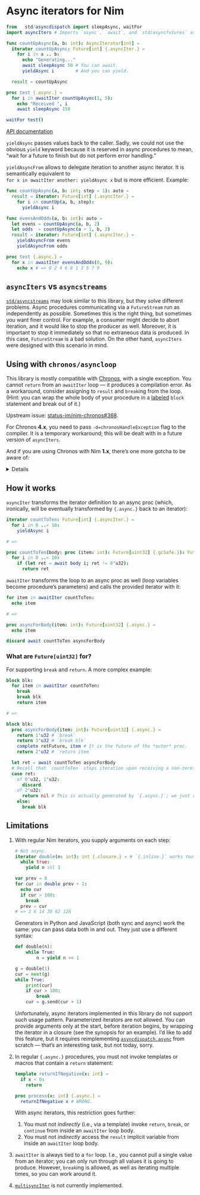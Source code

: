# Async iterators for Nim

```nim
from   std/asyncdispatch import sleepAsync, waitFor
import asyncIters # Imports `async`, `await`, and `std/asyncfutures` as well.

func countUpAsync(a, b: int): AsyncIterator[int] =
  iterator countUpAsync: Future[int] {.asyncIter.} =
    for i in a .. b:
      echo "Generating..."
      await sleepAsync 50 # You can await.
      yieldAsync i        # And you can yield.

  result = countUpAsync

proc test {.async.} =
  for i in awaitIter countUpAsync(1, 5):
    echo "Received ", i
    await sleepAsync 150

waitFor test()
```

[API documentation](https://sirnickolas.github.io/asyncIters-Nim/asyncIters)

`yieldAsync` passes values back to the caller. Sadly, we could not use the obvious `yield` keyword
because it is reserved in async procedures to mean, “wait for a future to finish but do not perform
error handling.”

`yieldAsyncFrom` allows to delegate iteration to another async iterator. It is semantically
equivalent to  
`for x in awaitIter another: yieldAsync x` but is more efficient. Example:

```nim
func countUpAsync(a, b: int; step = 1): auto =
  result = iterator: Future[int] {.asyncIter.} =
    for i in countUp(a, b, step):
      yieldAsync i

func evensAndOdds(a, b: int): auto =
  let evens = countUpAsync(a, b, 2)
  let odds  = countUpAsync(a + 1, b, 2)
  result = iterator: Future[int] {.asyncIter.} =
    yieldAsyncFrom evens
    yieldAsyncFrom odds

proc test {.async.} =
  for x in awaitIter evensAndOdds(0, 9):
    echo x # => 0 2 4 6 8 1 3 5 7 9
```


## `asyncIters` vs `asyncstreams`

[`std/asyncstreams`][asyncstreams] may look similar to this library, but they solve different
problems. Async procedures communicating via a `FutureStream` run as independently as possible.
Sometimes this is the right thing, but sometimes you want finer control. For example, a consumer
might decide to abort iteration, and it would like to stop the producer as well. Moreover, it is
important to stop it immediately so that no extraneous data is produced. In this case,
`FutureStream` is a bad solution. On the other hand, `asyncIters` were designed with this scenario
in mind.

[asyncstreams]: https://nim-lang.org/docs/asyncstreams.html


## Using with `chronos/asyncloop`

This library is mostly compatible with [Chronos][], with a single exception. You cannot `return`
from an `awaitIter` loop — it produces a compilation error. As a workaround, consider assigning
to `result` and `break`ing from the loop. (Hint: you can wrap the whole body of your procedure
in a [labeled][block-stmt] `block` statement and break out of it.)

Upstream issue: [status-im/nim-chronos#368][].

For Chronos **4.x**, you need to pass `-d=chronosHandleException` flag to the compiler. It is
a temporary workaround; this will be dealt with in a future version of `asyncIters`.

And if you are using Chronos with Nim **1.x**, there’s one more gotcha to be aware of:

<details>
You cannot use the pragma syntax with `asyncIter`.

```nim
# These don't work.
iterator myIter: Future[int] {.asyncIter.} =
  discard

let myAnonIter = iterator: Future[int] {.asyncIter.} =
  discard

# Use these instead:
asyncIter:
  iterator myIter: Future[int] =
    discard

let myAnonIter = asyncIter(iterator: Future[int] =
  discard
)
```

That was a compiler bug: [status-im/nim-chronos#367][].
</details>

[Chronos]: https://github.com/status-im/nim-chronos
[status-im/nim-chronos#367]: https://github.com/status-im/nim-chronos/issues/367
[status-im/nim-chronos#368]: https://github.com/status-im/nim-chronos/issues/368
[block-stmt]: https://nim-lang.org/docs/manual.html#statements-and-expressions-block-statement


## How it works

`asyncIter` transforms the iterator definition to an async proc (which, ironically, will be
eventually transformed by `{.async.}` back to an iterator):

```nim
iterator countToTen: Future[int] {.asyncIter.} =
  for i in 0 ..< 10:
    yieldAsync i

# =>

proc countToTen(body: proc (item: int): Future[uint32] {.gcSafe.}): Future[uint32] {.async.} =
  for i in 0 ..< 10:
    if (let ret = await body i; ret != 0'u32):
      return ret
```

`awaitIter` transforms the loop to an async proc as well (loop variables become procedure’s
parameters) and calls the provided iterator with it:

```nim
for item in awaitIter countToTen:
  echo item

# =>

proc asyncForBody(item: int): Future[uint32] {.async.} =
  echo item

discard await countToTen asyncForBody
```


### What are `Future[uint32]` for?

For supporting `break` and `return`. A more complex example:

```nim
block blk:
  for item in awaitIter countToTen:
    break
    break blk
    return item

# =>

block blk:
  proc asyncForBody(item: int): Future[uint32] {.async.} =
    return 1'u32 # `break`
    return 3'u32 # `break blk`
    complete retFuture, item # It is the future of the *outer* proc.
    return 2'u32 # `return item`

  let ret = await countToTen asyncForBody
  # Recall that `countToTen` stops iteration upon receiving a non-zero.
  case ret:
    of 0'u32, 1'u32:
      discard
    of 2'u32:
      return nil # This is actually generated by `{.async.}`; we just reattach it here.
    else:
      break blk
```


## Limitations

1.  With regular Nim iterators, you supply arguments on each step:

    ```nim
    # Not async.
    iterator double(n: int): int {.closure.} = # `{.inline.}` works too.
      while true:
        yield n shl 1

    var prev = 0
    for cur in double prev + 1:
      echo cur
      if cur > 100:
        break
      prev = cur
    # => 2 6 14 30 62 126
    ```

    Generators in Python and JavaScript (both sync and async) work the same: you can pass data both
    in and out. They just use a different syntax:

    ```py
    def double(n):
        while True:
            n = yield n << 1

    g = double(1)
    cur = next(g)
    while True:
        print(cur)
        if cur > 100:
            break
        cur = g.send(cur + 1)
    ```

    Unfortunately, async iterators implemented in this library do not support such usage pattern.
    Parameterized iterators are not allowed. You can provide arguments only at the start, before
    iteration begins, by wrapping the iterator in a closure (see the synopsis for an example).
    I’d like to add this feature, but it requires reimplementing [`asyncdispatch.async`][asyncmacro]
    from scratch — that’s an interesting task, but not today, sorry.

    [asyncmacro]: https://github.com/nim-lang/Nim/blob/version-1-6/lib/pure/asyncmacro.nim

2.  In regular `{.async.}` procedures, you must not invoke templates or macros that contain
    a `return` statement:

    ```nim
    template returnIfNegative(x: int) =
      if x < 0:
        return

    proc process(x: int) {.async.} =
      returnIfNegative x # WRONG.
    ```

    With async iterators, this restriction goes further:

    1. You must not *indirectly* (i.e., via a template) invoke `return`, `break`, or `continue`
       from inside an `awaitIter` loop body.
    2. You must not *indirectly* access the `result` implicit variable from inside an `awaitIter`
       loop body.

3.  `awaitIter` is always tied to a `for` loop. I.e., you cannot pull a single value from
    an iterator; you can only run through all values it is going to produce. However, `break`ing
    is allowed, as well as iterating multiple times, so you can work around it.

4.  [`multisyncIter`][multisync] is not currently implemented.

    [multisync]: https://nim-lang.org/docs/asyncdispatch.html#multisync.m,untyped
